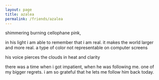 ```yaml
---
layout: page
title: azalea
permalink: /friends/azalea
---
```


shimmering burning cellophane pink, 

in his light i am able to remember that i am real. it makes the world larger and more real. a type of color not representable on computer screens

his voice pierces the clouds in heat and clarity

there was a time when i got impatient, when he was following me. one of my bigger regrets. i am so grateful that he lets me follow him back today.


